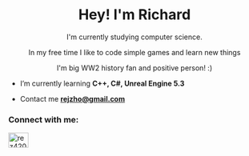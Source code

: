 <h1 align="center">Hey! I'm Richard</h1>

<p align="center"> I'm currently studying computer science. </p>
<p align="center"> In my free time I like to code simple games and learn new things</p>
<p align="center"> I'm big WW2 history fan and positive person! :)</p>

- I’m currently learning **C++, C#, Unreal Engine 5.3**

- Contact me **rejzho@gmail.com**

<h3 align="left">Connect with me:</h3>
<p align="left">
<a href="https://discord.gg/rez420" target="blank"><img align="center" src="https://raw.githubusercontent.com/rahuldkjain/github-profile-readme-generator/master/src/images/icons/Social/discord.svg" alt="rez420" height="30" width="40" /></a>
</p>
